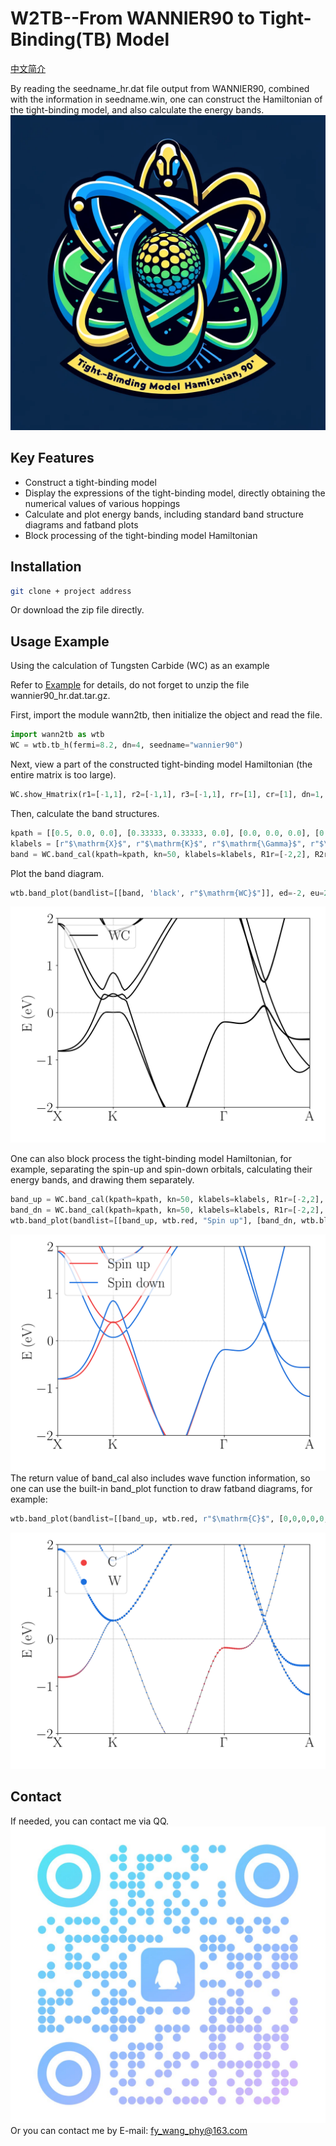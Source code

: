 # W2TB--From WANNIER90 to Tight-Binding(TB) Model
[中文简介](README_zh.md)

By reading the seedname_hr.dat file output from WANNIER90, combined with the information in seedname.win, one can construct the Hamiltonian of the tight-binding model, and also calculate the energy bands.
![AI generated](logo.png)
## Key Features
- Construct a tight-binding model
- Display the expressions of the tight-binding model, directly obtaining the numerical values of various hoppings
- Calculate and plot energy bands, including standard band structure diagrams and fatband plots
- Block processing of the tight-binding model Hamiltonian

## Installation

```bash
git clone + project address
```
Or download the zip file directly.

## Usage Example
Using the calculation of Tungsten Carbide (WC) as an example

Refer to [Example](Example.ipynb) for details, do not forget to unzip the file wannier90_hr.dat.tar.gz.

First, import the module wann2tb, then initialize the object and read the file.
```python
import wann2tb as wtb
WC = wtb.tb_h(fermi=8.2, dn=4, seedname="wannier90")
```
Next, view a part of the constructed tight-binding model Hamiltonian (the entire matrix is too large).
```python
WC.show_Hmatrix(r1=[-1,1], r2=[-1,1], r3=[-1,1], rr=[1], cr=[1], dn=1, nm=0.15)
```
Then, calculate the band structures.
```python
kpath = [[0.5, 0.0, 0.0], [0.33333, 0.33333, 0.0], [0.0, 0.0, 0.0], [0.0, 0.0, 0.5]]
klabels = [r"$\mathrm{X}$", r"$\mathrm{K}$", r"$\mathrm{\Gamma}$", r"$\mathrm{A}$"]
band = WC.band_cal(kpath=kpath, kn=50, klabels=klabels, R1r=[-2,2], R2r=[-2,2], R3r=[-2,2], rr=[0,1,2,3])
```
Plot the band diagram.
```python
wtb.band_plot(bandlist=[[band, 'black', r"$\mathrm{WC}$"]], ed=-2, eu=2, filename="wholeband.png")
```
![Alt text](wholeband.png)

One can also block process the tight-binding model Hamiltonian, for example, separating the spin-up and spin-down orbitals, calculating their energy bands, and drawing them separately.
```python
band_up = WC.band_cal(kpath=kpath, kn=50, klabels=klabels, R1r=[-2,2], R2r=[-2,2], R3r=[-2,2], rr=[0,1])
band_dn = WC.band_cal(kpath=kpath, kn=50, klabels=klabels, R1r=[-2,2], R2r=[-2,2], R3r=[-2,2], rr=[2,3])
wtb.band_plot(bandlist=[[band_up, wtb.red, "Spin up"], [band_dn, wtb.blue, "Spin down"]], ed=-2, eu=2, filename="spinband.png")
```
![Alt text](spinband.png)
The return value of band_cal also includes wave function information, so one can use the built-in band_plot function to draw fatband diagrams, for example:
```python
wtb.band_plot(bandlist=[[band_up, wtb.red, r"$\mathrm{C}$", [0,0,0,0,0,0,0,0,0,1,1,1]], [band_up, wtb.blue, r"$\mathrm{W}$", [1,1,1,1,1,1,1,1,1,0,0,0]]], ed=-2, eu=2, filename="fatband.png")
```
![Alt text](fatband.png)
## Contact
If needed, you can contact me via QQ.
![Alt text](QR.jpg)
Or you can contact me by E-mail:
fy_wang_phy@163.com